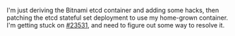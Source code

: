 I'm just deriving the Bitnami etcd container and adding some hacks, then
patching the etcd stateful set deployment to use my home-grown container. I'm
getting stuck on [#23531](https://github.com/bitnami/containers/issues/23531),
and need to figure out some way to resolve it.
